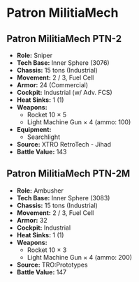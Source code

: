 # Patron MilitiaMech
## Patron MilitiaMech PTN-2
- **Role:** Sniper
- **Tech Base:** Inner Sphere (3076)
- **Chassis:** 15 tons (Industrial)
- **Movement:** 2 / 3, Fuel Cell
- **Armor:** 24 (Commercial)
- **Cockpit:** Industrial (w/ Adv. FCS)
- **Heat Sinks:** 1 (1)
- **Weapons:**
  - Rocket 10 × 5
  - Light Machine Gun × 4 (ammo: 100)
- **Equipment:**
  - Searchlight
- **Source:** XTRO RetroTech - Jihad
- **Battle Value:** 143

## Patron MilitiaMech PTN-2M
- **Role:** Ambusher
- **Tech Base:** Inner Sphere (3083)
- **Chassis:** 15 tons (Industrial)
- **Movement:** 2 / 3, Fuel Cell
- **Armor:** 32
- **Cockpit:** Industrial
- **Heat Sinks:** 1 (1)
- **Weapons:**
  - Rocket 10 × 3
  - Light Machine Gun × 4 (ammo: 200)
- **Source:** TRO:Prototypes
- **Battle Value:** 147

